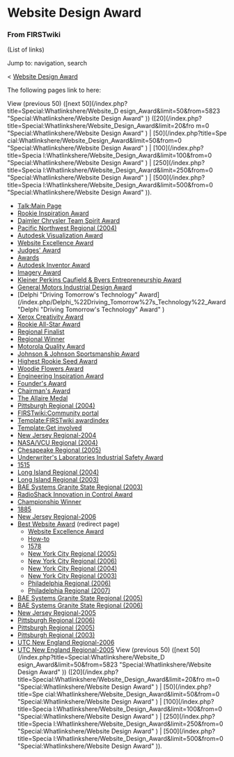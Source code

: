 # Website Design Award

### From FIRSTwiki

(List of links)

Jump to: navigation, search

&lt; [Website Design Award](/index.php?title=Website_Design_Award&redirect=no
"Website Design Award" )  

The following pages link to here:

View (previous 50) ([next 50](/index.php?title=Special:Whatlinkshere/Website_D
esign_Award&limit=50&from=5823 "Special:Whatlinkshere/Website Design Award" ))
([20](/index.php?title=Special:Whatlinkshere/Website_Design_Award&limit=20&fro
m=0 "Special:Whatlinkshere/Website Design Award" ) | [50](/index.php?title=Spe
cial:Whatlinkshere/Website_Design_Award&limit=50&from=0
"Special:Whatlinkshere/Website Design Award" ) | [100](/index.php?title=Specia
l:Whatlinkshere/Website_Design_Award&limit=100&from=0
"Special:Whatlinkshere/Website Design Award" ) | [250](/index.php?title=Specia
l:Whatlinkshere/Website_Design_Award&limit=250&from=0
"Special:Whatlinkshere/Website Design Award" ) | [500](/index.php?title=Specia
l:Whatlinkshere/Website_Design_Award&limit=500&from=0
"Special:Whatlinkshere/Website Design Award" )).

  * [Talk:Main Page](/index.php/Talk:Main_Page "Talk:Main Page" )
  * [Rookie Inspiration Award](/index.php/Rookie_Inspiration_Award "Rookie Inspiration Award" )
  * [Daimler Chrysler Team Spirit Award](/index.php/Daimler_Chrysler_Team_Spirit_Award "Daimler Chrysler Team Spirit Award" )
  * [Pacific Northwest Regional (2004)](/index.php/Pacific_Northwest_Regional_%282004%29 "Pacific Northwest Regional \(2004\)" )
  * [Autodesk Visualization Award](/index.php/Autodesk_Visualization_Award "Autodesk Visualization Award" )
  * [Website Excellence Award](/index.php/Website_Excellence_Award "Website Excellence Award" )
  * [Judges' Award](/index.php/Judges%27_Award "Judges' Award" )
  * [Awards](/index.php/Awards "Awards" )
  * [Autodesk Inventor Award](/index.php/Autodesk_Inventor_Award "Autodesk Inventor Award" )
  * [Imagery Award](/index.php/Imagery_Award "Imagery Award" )
  * [Kleiner Perkins Caufield &amp; Byers Entrepreneurship Award](/index.php/Kleiner_Perkins_Caufield_%26_Byers_Entrepreneurship_Award "Kleiner Perkins Caufield & Byers Entrepreneurship Award" )
  * [General Motors Industrial Design Award](/index.php/General_Motors_Industrial_Design_Award "General Motors Industrial Design Award" )
  * [Delphi "Driving Tomorrow's Technology" Award](/index.php/Delphi_%22Driving_Tomorrow%27s_Technology%22_Award "Delphi "Driving Tomorrow's Technology" Award" )
  * [Xerox Creativity Award](/index.php/Xerox_Creativity_Award "Xerox Creativity Award" )
  * [Rookie All-Star Award](/index.php/Rookie_All-Star_Award "Rookie All-Star Award" )
  * [Regional Finalist](/index.php/Regional_Finalist "Regional Finalist" )
  * [Regional Winner](/index.php/Regional_Winner "Regional Winner" )
  * [Motorola Quality Award](/index.php/Motorola_Quality_Award "Motorola Quality Award" )
  * [Johnson &amp; Johnson Sportsmanship Award](/index.php/Johnson_%26_Johnson_Sportsmanship_Award "Johnson & Johnson Sportsmanship Award" )
  * [Highest Rookie Seed Award](/index.php/Highest_Rookie_Seed_Award "Highest Rookie Seed Award" )
  * [Woodie Flowers Award](/index.php/Woodie_Flowers_Award "Woodie Flowers Award" )
  * [Engineering Inspiration Award](/index.php/Engineering_Inspiration_Award "Engineering Inspiration Award" )
  * [Founder's Award](/index.php/Founder%27s_Award "Founder's Award" )
  * [Chairman's Award](/index.php/Chairman%27s_Award "Chairman's Award" )
  * [The Allaire Medal](/index.php/The_Allaire_Medal "The Allaire Medal" )
  * [Pittsburgh Regional (2004)](/index.php/Pittsburgh_Regional_%282004%29 "Pittsburgh Regional \(2004\)" )
  * [FIRSTwiki:Community portal](/index.php/FIRSTwiki:Community_portal "FIRSTwiki:Community portal" )
  * [Template:FIRSTwiki awardindex](/index.php/Template:FIRSTwiki_awardindex "Template:FIRSTwiki awardindex" )
  * [Template:Get involved](/index.php/Template:Get_involved "Template:Get involved" )
  * [New Jersey Regional-2004](/index.php/New_Jersey_Regional-2004 "New Jersey Regional-2004" )
  * [NASA/VCU Regional (2004)](/index.php/NASA/VCU_Regional_%282004%29 "NASA/VCU Regional \(2004\)" )
  * [Chesapeake Regional (2005)](/index.php/Chesapeake_Regional_%282005%29 "Chesapeake Regional \(2005\)" )
  * [Underwriter's Laboratories Industrial Safety Award](/index.php/Underwriter%27s_Laboratories_Industrial_Safety_Award "Underwriter's Laboratories Industrial Safety Award" )
  * [1515](/index.php/1515 "1515" )
  * [Long Island Regional (2004)](/index.php/Long_Island_Regional_%282004%29 "Long Island Regional \(2004\)" )
  * [Long Island Regional (2003)](/index.php/Long_Island_Regional_%282003%29 "Long Island Regional \(2003\)" )
  * [BAE Systems Granite State Regional (2003)](/index.php/BAE_Systems_Granite_State_Regional_%282003%29 "BAE Systems Granite State Regional \(2003\)" )
  * [RadioShack Innovation in Control Award](/index.php/RadioShack_Innovation_in_Control_Award "RadioShack Innovation in Control Award" )
  * [Championship Winner](/index.php/Championship_Winner "Championship Winner" )
  * [1885](/index.php/1885 "1885" )
  * [New Jersey Regional-2006](/index.php/New_Jersey_Regional-2006 "New Jersey Regional-2006" )
  * [Best Website Award](/index.php?title=Best_Website_Award&redirect=no "Best Website Award" ) (redirect page) 
    * [Website Excellence Award](/index.php/Website_Excellence_Award "Website Excellence Award" )
    * [How-to](/index.php/How-to "How-to" )
    * [1578](/index.php/1578 "1578" )
    * [New York City Regional (2005)](/index.php/New_York_City_Regional_%282005%29 "New York City Regional \(2005\)" )
    * [New York City Regional (2006)](/index.php/New_York_City_Regional_%282006%29 "New York City Regional \(2006\)" )
    * [New York City Regional (2004)](/index.php/New_York_City_Regional_%282004%29 "New York City Regional \(2004\)" )
    * [New York City Regional (2003)](/index.php/New_York_City_Regional_%282003%29 "New York City Regional \(2003\)" )
    * [Philadelphia Regional (2006)](/index.php/Philadelphia_Regional_%282006%29 "Philadelphia Regional \(2006\)" )
    * [Philadelphia Regional (2007)](/index.php/Philadelphia_Regional_%282007%29 "Philadelphia Regional \(2007\)" )
  * [BAE Systems Granite State Regional (2005)](/index.php/BAE_Systems_Granite_State_Regional_%282005%29 "BAE Systems Granite State Regional \(2005\)" )
  * [BAE Systems Granite State Regional (2006)](/index.php/BAE_Systems_Granite_State_Regional_%282006%29 "BAE Systems Granite State Regional \(2006\)" )
  * [New Jersey Regional-2005](/index.php/New_Jersey_Regional-2005 "New Jersey Regional-2005" )
  * [Pittsburgh Regional (2006)](/index.php/Pittsburgh_Regional_%282006%29 "Pittsburgh Regional \(2006\)" )
  * [Pittsburgh Regional (2005)](/index.php/Pittsburgh_Regional_%282005%29 "Pittsburgh Regional \(2005\)" )
  * [Pittsburgh Regional (2003)](/index.php/Pittsburgh_Regional_%282003%29 "Pittsburgh Regional \(2003\)" )
  * [UTC New England Regional-2006](/index.php/UTC_New_England_Regional-2006 "UTC New England Regional-2006" )
  * [UTC New England Regional-2005](/index.php/UTC_New_England_Regional-2005 "UTC New England Regional-2005" )
View (previous 50) ([next 50](/index.php?title=Special:Whatlinkshere/Website_D
esign_Award&limit=50&from=5823 "Special:Whatlinkshere/Website Design Award" ))
([20](/index.php?title=Special:Whatlinkshere/Website_Design_Award&limit=20&fro
m=0 "Special:Whatlinkshere/Website Design Award" ) | [50](/index.php?title=Spe
cial:Whatlinkshere/Website_Design_Award&limit=50&from=0
"Special:Whatlinkshere/Website Design Award" ) | [100](/index.php?title=Specia
l:Whatlinkshere/Website_Design_Award&limit=100&from=0
"Special:Whatlinkshere/Website Design Award" ) | [250](/index.php?title=Specia
l:Whatlinkshere/Website_Design_Award&limit=250&from=0
"Special:Whatlinkshere/Website Design Award" ) | [500](/index.php?title=Specia
l:Whatlinkshere/Website_Design_Award&limit=500&from=0
"Special:Whatlinkshere/Website Design Award" )).

